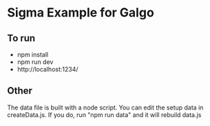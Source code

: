 # Sigma Example for Galgo

## To run

* npm install
* npm run dev
* http://localhost:1234/

## Other

The data file is built with a node script. You can edit the setup data in createData.js. If you do, run "npm run data" and it will rebuild data.js
    